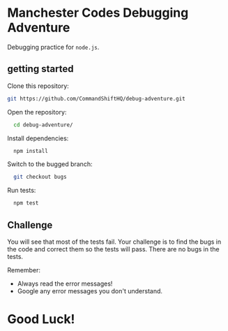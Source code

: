 # Manchester Codes Debugging Adventure

Debugging practice for `node.js`.

## getting started

Clone this repository:

```bash
git https://github.com/CommandShiftHQ/debug-adventure.git
```

Open the repository:

```bash
  cd debug-adventure/
```

Install dependencies:

```bash
  npm install
```

Switch to the bugged branch:

```bash
  git checkout bugs
```

Run tests:

```bash
  npm test
```

## Challenge

You will see that most of the tests fail. Your challenge is to find the bugs in the code and correct them so the tests will pass. There are no bugs in the tests.

Remember:

- Always read the error messages!
- Google any error messages you don't understand.

# Good Luck!
